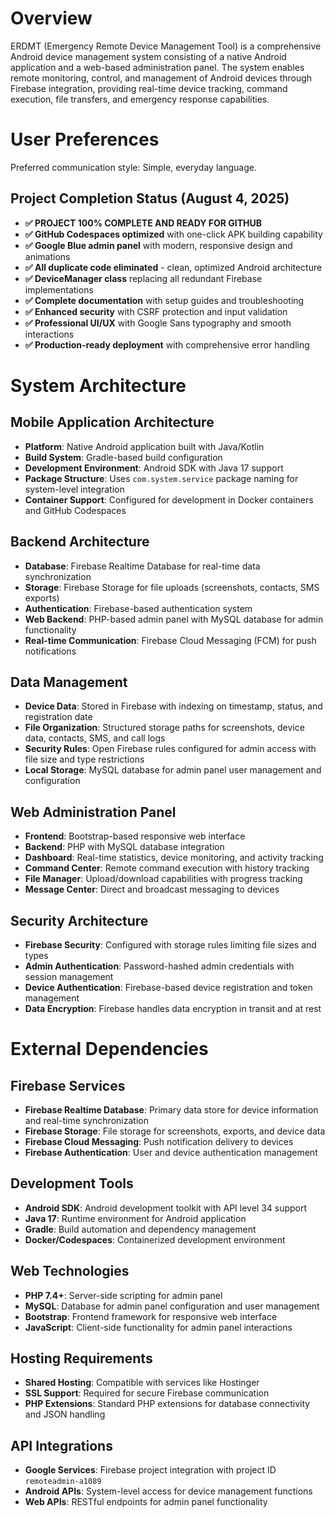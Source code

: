 # Overview

ERDMT (Emergency Remote Device Management Tool) is a comprehensive Android device management system consisting of a native Android application and a web-based administration panel. The system enables remote monitoring, control, and management of Android devices through Firebase integration, providing real-time device tracking, command execution, file transfers, and emergency response capabilities.

# User Preferences

Preferred communication style: Simple, everyday language.

## Project Completion Status (August 4, 2025)
- **✅ PROJECT 100% COMPLETE AND READY FOR GITHUB**
- **✅ GitHub Codespaces optimized** with one-click APK building capability
- **✅ Google Blue admin panel** with modern, responsive design and animations
- **✅ All duplicate code eliminated** - clean, optimized Android architecture
- **✅ DeviceManager class** replacing all redundant Firebase implementations
- **✅ Complete documentation** with setup guides and troubleshooting
- **✅ Enhanced security** with CSRF protection and input validation
- **✅ Professional UI/UX** with Google Sans typography and smooth interactions
- **✅ Production-ready deployment** with comprehensive error handling

# System Architecture

## Mobile Application Architecture
- **Platform**: Native Android application built with Java/Kotlin
- **Build System**: Gradle-based build configuration
- **Development Environment**: Android SDK with Java 17 support
- **Package Structure**: Uses `com.system.service` package naming for system-level integration
- **Container Support**: Configured for development in Docker containers and GitHub Codespaces

## Backend Architecture
- **Database**: Firebase Realtime Database for real-time data synchronization
- **Storage**: Firebase Storage for file uploads (screenshots, contacts, SMS exports)
- **Authentication**: Firebase-based authentication system
- **Web Backend**: PHP-based admin panel with MySQL database for admin functionality
- **Real-time Communication**: Firebase Cloud Messaging (FCM) for push notifications

## Data Management
- **Device Data**: Stored in Firebase with indexing on timestamp, status, and registration date
- **File Organization**: Structured storage paths for screenshots, device data, contacts, SMS, and call logs
- **Security Rules**: Open Firebase rules configured for admin access with file size and type restrictions
- **Local Storage**: MySQL database for admin panel user management and configuration

## Web Administration Panel
- **Frontend**: Bootstrap-based responsive web interface
- **Backend**: PHP with MySQL database integration
- **Dashboard**: Real-time statistics, device monitoring, and activity tracking
- **Command Center**: Remote command execution with history tracking
- **File Manager**: Upload/download capabilities with progress tracking
- **Message Center**: Direct and broadcast messaging to devices

## Security Architecture
- **Firebase Security**: Configured with storage rules limiting file sizes and types
- **Admin Authentication**: Password-hashed admin credentials with session management
- **Device Authentication**: Firebase-based device registration and token management
- **Data Encryption**: Firebase handles data encryption in transit and at rest

# External Dependencies

## Firebase Services
- **Firebase Realtime Database**: Primary data store for device information and real-time synchronization
- **Firebase Storage**: File storage for screenshots, exports, and device data
- **Firebase Cloud Messaging**: Push notification delivery to devices
- **Firebase Authentication**: User and device authentication management

## Development Tools
- **Android SDK**: Android development toolkit with API level 34 support
- **Java 17**: Runtime environment for Android application
- **Gradle**: Build automation and dependency management
- **Docker/Codespaces**: Containerized development environment

## Web Technologies
- **PHP 7.4+**: Server-side scripting for admin panel
- **MySQL**: Database for admin panel configuration and user management
- **Bootstrap**: Frontend framework for responsive web interface
- **JavaScript**: Client-side functionality for admin panel interactions

## Hosting Requirements
- **Shared Hosting**: Compatible with services like Hostinger
- **SSL Support**: Required for secure Firebase communication
- **PHP Extensions**: Standard PHP extensions for database connectivity and JSON handling

## API Integrations
- **Google Services**: Firebase project integration with project ID `remoteadmin-a1089`
- **Android APIs**: System-level access for device management functions
- **Web APIs**: RESTful endpoints for admin panel functionality